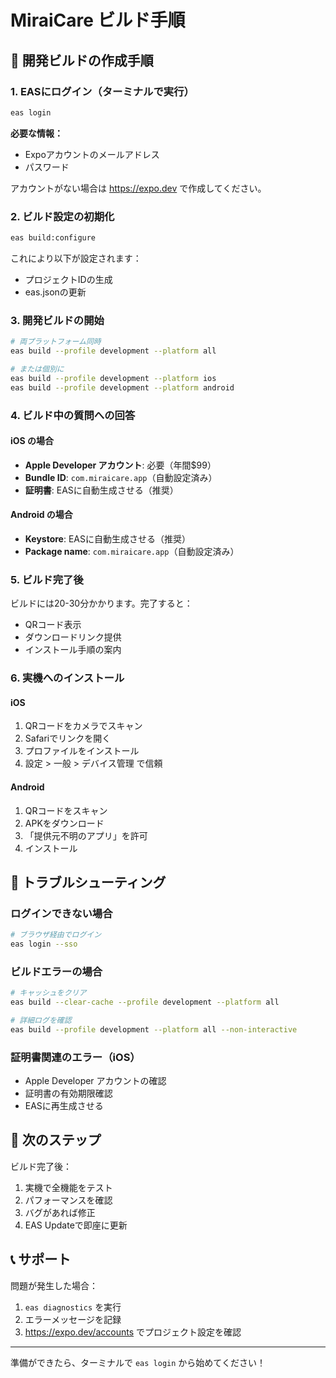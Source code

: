 # MiraiCare ビルド手順

## 🚀 開発ビルドの作成手順

### 1. EASにログイン（ターミナルで実行）

```bash
eas login
```

**必要な情報：**
- Expoアカウントのメールアドレス
- パスワード

アカウントがない場合は https://expo.dev で作成してください。

### 2. ビルド設定の初期化

```bash
eas build:configure
```

これにより以下が設定されます：
- プロジェクトIDの生成
- eas.jsonの更新

### 3. 開発ビルドの開始

```bash
# 両プラットフォーム同時
eas build --profile development --platform all

# または個別に
eas build --profile development --platform ios
eas build --profile development --platform android
```

### 4. ビルド中の質問への回答

#### iOS の場合
- **Apple Developer アカウント**: 必要（年間$99）
- **Bundle ID**: `com.miraicare.app`（自動設定済み）
- **証明書**: EASに自動生成させる（推奨）

#### Android の場合
- **Keystore**: EASに自動生成させる（推奨）
- **Package name**: `com.miraicare.app`（自動設定済み）

### 5. ビルド完了後

ビルドには20-30分かかります。完了すると：
- QRコード表示
- ダウンロードリンク提供
- インストール手順の案内

### 6. 実機へのインストール

#### iOS
1. QRコードをカメラでスキャン
2. Safariでリンクを開く
3. プロファイルをインストール
4. 設定 > 一般 > デバイス管理 で信頼

#### Android
1. QRコードをスキャン
2. APKをダウンロード
3. 「提供元不明のアプリ」を許可
4. インストール

## 📱 トラブルシューティング

### ログインできない場合
```bash
# ブラウザ経由でログイン
eas login --sso
```

### ビルドエラーの場合
```bash
# キャッシュをクリア
eas build --clear-cache --profile development --platform all

# 詳細ログを確認
eas build --profile development --platform all --non-interactive
```

### 証明書関連のエラー（iOS）
- Apple Developer アカウントの確認
- 証明書の有効期限確認
- EASに再生成させる

## 🎯 次のステップ

ビルド完了後：
1. 実機で全機能をテスト
2. パフォーマンスを確認
3. バグがあれば修正
4. EAS Updateで即座に更新

## 📞 サポート

問題が発生した場合：
1. `eas diagnostics` を実行
2. エラーメッセージを記録
3. https://expo.dev/accounts でプロジェクト設定を確認

---
準備ができたら、ターミナルで `eas login` から始めてください！